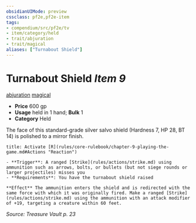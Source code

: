 ```yaml
---
obsidianUIMode: preview
cssclass: pf2e,pf2e-item
tags:
- compendium/src/pf2e/tv
- item/category/held
- trait/abjuration
- trait/magical
aliases: ["Turnabout Shield"]
---
```

# Turnabout Shield *Item 9*  
[abjuration](rules/traits/abjuration.md)  [magical](rules/traits/magical.md)  

- **Price** 600 gp
- **Usage** held in 1 hand; **Bulk** 1
- **Category** Held

The face of this standard-grade silver salvo shield (Hardness 7, HP 28, BT 14) is polished to a mirror finish.

```ad-embed-ability
title: Activate [R](rules/core-rulebook/chapter-9-playing-the-game.md#Actions "Reaction")

- **Trigger**: A ranged [Strike](rules/actions/strike.md) using ammunition such as arrows, bolts, or bullets (but not siege rounds or larger projectiles) misses you
- **Requirements**: You have the turnabout shield raised

**Effect** The ammunition enters the shield and is redirected with the same force with which it was originally fired. Make a ranged [Strike](rules/actions/strike.md) using the ammunition with an attack modifier of +19, targeting a creature within 60 feet.
```

*Source: Treasure Vault p. 23*